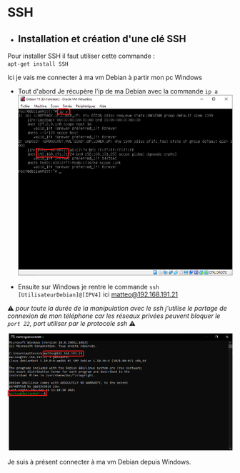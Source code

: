 # SSH

- ## Installation et création d'une clé SSH

Pour installer SSH il faut utiliser cette commande :  
`apt-get install SSH`

Ici je vais me connecter à ma vm Debian à partir mon pc Windows

- Tout d'abord Je récupère l'ip de ma Debian avec la commande `ip a`
![IPv4](screens/IPv4.png)

- Ensuite sur Windows je rentre le commande ``ssh [UtilisateurDebian]@[IPV4]`` ici matteo@192.168.191.21

:warning: *pour toute la durée de la manipulation avec le ssh j'utilise le partage de connexion de mon téléphone car les réseaux privées peuvent bloquer le `port 22`, port utiliser par le protocole ssh* :warning:

![ssh](screens/ssh.png)

Je suis à présent connecter à ma vm Debian depuis Windows.
